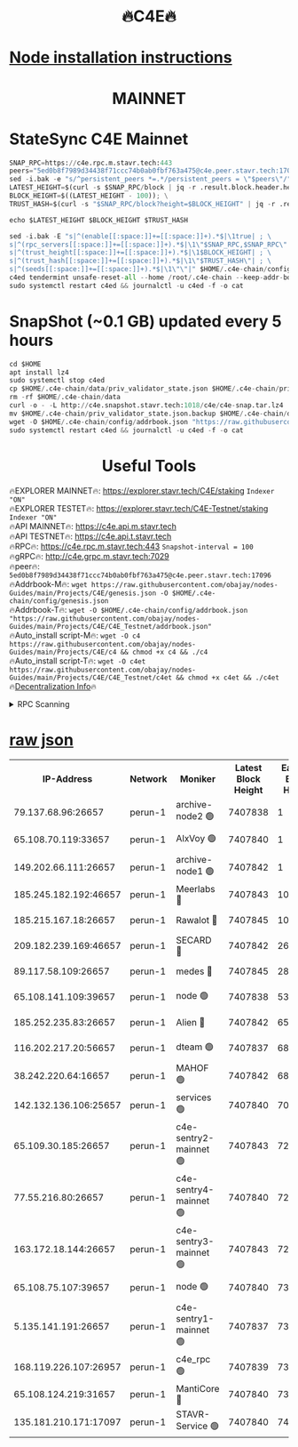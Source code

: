 <h1 align="center"> 🔥C4E🔥</h1>

[Node installation instructions](https://github.com/obajay/nodes-Guides/tree/main/Projects/C4E)
=

<h1 align="center"> MAINNET</h1>

# StateSync C4E Mainnet
```python
SNAP_RPC=https://c4e.rpc.m.stavr.tech:443
peers="5ed0b8f7989d34438f71ccc74b0ab0fbf763a475@c4e.peer.stavr.tech:17096"
sed -i.bak -e "s/^persistent_peers *=.*/persistent_peers = \"$peers\"/" $HOME/.c4e-chain/config/config.toml
LATEST_HEIGHT=$(curl -s $SNAP_RPC/block | jq -r .result.block.header.height); \
BLOCK_HEIGHT=$((LATEST_HEIGHT - 100)); \
TRUST_HASH=$(curl -s "$SNAP_RPC/block?height=$BLOCK_HEIGHT" | jq -r .result.block_id.hash)

echo $LATEST_HEIGHT $BLOCK_HEIGHT $TRUST_HASH

sed -i.bak -E "s|^(enable[[:space:]]+=[[:space:]]+).*$|\1true| ; \
s|^(rpc_servers[[:space:]]+=[[:space:]]+).*$|\1\"$SNAP_RPC,$SNAP_RPC\"| ; \
s|^(trust_height[[:space:]]+=[[:space:]]+).*$|\1$BLOCK_HEIGHT| ; \
s|^(trust_hash[[:space:]]+=[[:space:]]+).*$|\1\"$TRUST_HASH\"| ; \
s|^(seeds[[:space:]]+=[[:space:]]+).*$|\1\"\"|" $HOME/.c4e-chain/config/config.toml
c4ed tendermint unsafe-reset-all --home /root/.c4e-chain --keep-addr-book
sudo systemctl restart c4ed && journalctl -u c4ed -f -o cat
```
# SnapShot (~0.1 GB) updated every 5 hours
```python
cd $HOME
apt install lz4
sudo systemctl stop c4ed
cp $HOME/.c4e-chain/data/priv_validator_state.json $HOME/.c4e-chain/priv_validator_state.json.backup
rm -rf $HOME/.c4e-chain/data
curl -o - -L http://c4e.snapshot.stavr.tech:1018/c4e/c4e-snap.tar.lz4 | lz4 -c -d - | tar -x -C $HOME/.c4e-chain --strip-components 2
mv $HOME/.c4e-chain/priv_validator_state.json.backup $HOME/.c4e-chain/data/priv_validator_state.json
wget -O $HOME/.c4e-chain/config/addrbook.json "https://raw.githubusercontent.com/obajay/nodes-Guides/main/Projects/C4E/addrbook.json"
sudo systemctl restart c4ed && journalctl -u c4ed -f -o cat
```
 <h1 align="center"> Useful Tools</h1>

🔥EXPLORER MAINNET🔥:  https://explorer.stavr.tech/C4E/staking            `Indexer "ON"` \
🔥EXPLORER TESTET🔥:   https://explorer.stavr.tech/C4E-Testnet/staking     `Indexer "ON"` \
🔥API MAINNET🔥:       https://c4e.api.m.stavr.tech \
🔥API TESTNET🔥:       https://c4e.api.t.stavr.tech \
🔥RPC🔥:               https://c4e.rpc.m.stavr.tech:443                  `Snapshot-interval = 100` \
🔥gRPC🔥:              http://c4e.grpc.m.stavr.tech:7029 \
🔥peer🔥:              `5ed0b8f7989d34438f71ccc74b0ab0fbf763a475@c4e.peer.stavr.tech:17096` \
🔥Addrbook-M🔥:    ```wget https://raw.githubusercontent.com/obajay/nodes-Guides/main/Projects/C4E/genesis.json -O $HOME/.c4e-chain/config/genesis.json``` \
🔥Addrbook-T🔥:    ```wget -O $HOME/.c4e-chain/config/addrbook.json "https://raw.githubusercontent.com/obajay/nodes-Guides/main/Projects/C4E/C4E_Testnet/addrbook.json"``` \
🔥Auto_install script-M🔥: ```wget -O c4 https://raw.githubusercontent.com/obajay/nodes-Guides/main/Projects/C4E/c4 && chmod +x c4 && ./c4``` \
🔥Auto_install script-T🔥: ```wget -O c4et https://raw.githubusercontent.com/obajay/nodes-Guides/main/Projects/C4E/C4E_Testnet/c4et && chmod +x c4et && ./c4et``` \
🔥[Decentralization Info](https://github.com/obajay/StateSync-snapshots/tree/main/Projects/C4E/Decentralization)🔥




<details>
<summary>RPC Scanning</summary>

<h2 align="center"> We scan nodes in real time every 4 hours. And we provide the final result of RPC endpoints.
We cannot influence the operation of these nodes in any way. </h2>


```python
If Voting Power is higher than 0 --> then the Node is a validator of the network and may be subject to attack and be a potential threat to the chain.
```
```python
We marked such validators with a red symbol
```

</details>

[raw json](https://rpc-check.c4e.stavr.tech/c4e/rpc-c4e-result.json)
=



<table><tr><th>IP-Address</th><th>Network</th><th>Moniker</th><th>Latest Block Height</th><th>Earliest Block Height</th><th>Catching Up</th><th>Tx Index</th><th>Voting Power</th><th>Scan Time</th></tr><tr><td>79.137.68.96:26657</td><td>perun-1</td><td>archive-node2 🟢</td><td>7407838</td><td>1</td><td>False</td><td>on</td><td>0</td><td>2024-03-02T02:32:38.427702487UTC</td></tr><tr><td>65.108.70.119:33657</td><td>perun-1</td><td>AlxVoy 🟢</td><td>7407840</td><td>1</td><td>False</td><td>on</td><td>0</td><td>2024-03-02T02:32:52.145229130UTC</td></tr><tr><td>149.202.66.111:26657</td><td>perun-1</td><td>archive-node1 🟢</td><td>7407842</td><td>1</td><td>False</td><td>on</td><td>0</td><td>2024-03-02T02:33:06.309130816UTC</td></tr><tr><td>185.245.182.192:46657</td><td>perun-1</td><td>Meerlabs 🔴</td><td>7407843</td><td>1051501</td><td>False</td><td>on</td><td>344614</td><td>2024-03-02T02:33:13.573900661UTC</td></tr><tr><td>185.215.167.18:26657</td><td>perun-1</td><td>Rawalot 🔴</td><td>7407845</td><td>1090501</td><td>False</td><td>on</td><td>450091</td><td>2024-03-02T02:33:24.610229261UTC</td></tr><tr><td>209.182.239.169:46657</td><td>perun-1</td><td>SECARD 🔴</td><td>7407842</td><td>2616101</td><td>False</td><td>off</td><td>749308</td><td>2024-03-02T02:33:03.718766010UTC</td></tr><tr><td>89.117.58.109:26657</td><td>perun-1</td><td>medes 🔴</td><td>7407845</td><td>2826001</td><td>False</td><td>off</td><td>891025</td><td>2024-03-02T02:33:20.239105129UTC</td></tr><tr><td>65.108.141.109:39657</td><td>perun-1</td><td>node 🟢</td><td>7407838</td><td>5303301</td><td>False</td><td>on</td><td>0</td><td>2024-03-02T02:32:40.791247752UTC</td></tr><tr><td>185.252.235.83:26657</td><td>perun-1</td><td>Alien 🔴</td><td>7407842</td><td>6502501</td><td>False</td><td>on</td><td>648215</td><td>2024-03-02T02:33:06.772506830UTC</td></tr><tr><td>116.202.217.20:56657</td><td>perun-1</td><td>dteam 🟢</td><td>7407837</td><td>6800901</td><td>False</td><td>on</td><td>0</td><td>2024-03-02T02:32:38.113562543UTC</td></tr><tr><td>38.242.220.64:16657</td><td>perun-1</td><td>MAHOF 🟢</td><td>7407842</td><td>6885501</td><td>False</td><td>on</td><td>0</td><td>2024-03-02T02:33:04.024816023UTC</td></tr><tr><td>142.132.136.106:25657</td><td>perun-1</td><td>services 🟢</td><td>7407840</td><td>7012001</td><td>False</td><td>on</td><td>0</td><td>2024-03-02T02:32:54.713635834UTC</td></tr><tr><td>65.109.30.185:26657</td><td>perun-1</td><td>c4e-sentry2-mainnet 🟢</td><td>7407843</td><td>7284001</td><td>False</td><td>on</td><td>0</td><td>2024-03-02T02:33:13.281986039UTC</td></tr><tr><td>77.55.216.80:26657</td><td>perun-1</td><td>c4e-sentry4-mainnet 🟢</td><td>7407840</td><td>7297001</td><td>False</td><td>on</td><td>0</td><td>2024-03-02T02:32:51.842868833UTC</td></tr><tr><td>163.172.18.144:26657</td><td>perun-1</td><td>c4e-sentry3-mainnet 🟢</td><td>7407843</td><td>7297001</td><td>False</td><td>on</td><td>0</td><td>2024-03-02T02:33:13.852449974UTC</td></tr><tr><td>65.108.75.107:39657</td><td>perun-1</td><td>node 🟢</td><td>7407840</td><td>7300001</td><td>False</td><td>on</td><td>0</td><td>2024-03-02T02:32:55.022356229UTC</td></tr><tr><td>5.135.141.191:26657</td><td>perun-1</td><td>c4e-sentry1-mainnet 🟢</td><td>7407837</td><td>7300501</td><td>False</td><td>on</td><td>0</td><td>2024-03-02T02:32:37.609367543UTC</td></tr><tr><td>168.119.226.107:26957</td><td>perun-1</td><td>c4e_rpc 🟢</td><td>7407839</td><td>7307839</td><td>False</td><td>on</td><td>0</td><td>2024-03-02T02:32:45.108372367UTC</td></tr><tr><td>65.108.124.219:31657</td><td>perun-1</td><td>MantiCore 🔴</td><td>7407840</td><td>7307840</td><td>False</td><td>off</td><td>729697</td><td>2024-03-02T02:32:51.528791025UTC</td></tr><tr><td>135.181.210.171:17097</td><td>perun-1</td><td>STAVR-Service 🟢</td><td>7407840</td><td>7405501</td><td>False</td><td>on</td><td>0</td><td>2024-03-02T02:32:55.321727179UTC</td></tr></table>

